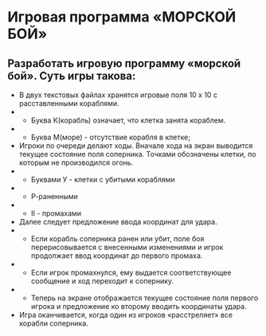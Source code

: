 # Игровая программа «МОРСКОЙ БОЙ»

## Разработать игровую программу «морской бой». Суть игры такова:

- В двух текстовых файлах хранятся игровые поля 10 х 10 с расставленными кораблями.
- - Буква К(корабль) означает, что клетка занята кораблем. 
- - Буква М(море) - отсутствие корабля в клетке;
- Игроки по очереди делают ходы. Вначале хода на экран выводится текущее
состояние поля соперника. Точками обозначены клетки, по которым не
производился огонь.
- - Буквами У - клетки с убитыми кораблями
- - Р-раненными
- - II - промахами
- Далее следует предложение ввода координат для удара.
- - Если корабль соперника ранен или убит, поле боя перерисовывается
с внесенными изменениями и игрок продолжает ввод координат до первого
промаха.
- - Если игрок промахнулся, ему выдается соответствующее сообщение и ход
переходит к сопернику. 
- - Теперь на экране отображается текущее состояние поля первого игрока
и предложение ко второму вводить координаты удара.
- Игра оканчивается, когда один из игроков «расстреляет» все корабли соперника.

